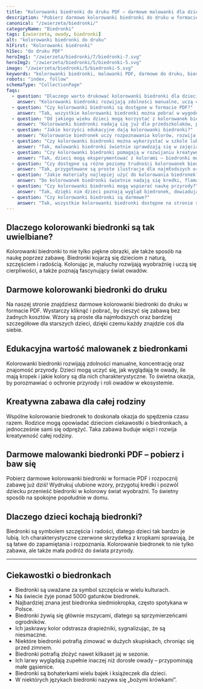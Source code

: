 ```yaml
---
title: "Kolorowanki biedronki do druku PDF – darmowe malowanki dla dzieci"
description: "Pobierz darmowe kolorowanki biedronki do druku w formacie PDF. Proste i szczegółowe wzory dla dzieci – nauka przyrody, koncentracja i świetna zabawa."
canonical: "/zwierzeta/biedronki/"
categoryName: "Biedronki"
tags: [zwierzeta, owady, biedronki]
alt: "kolorowanki biedronki do druku"
h1First: "Kolorowanki biedronki"
h1Sec: "do druku PDF"
heroImg1: "/zwierzeta/biedronki/7/biedronki-7.svg"
heroImg2: "/zwierzeta/biedronki/5/biedronki-5.svg"
image: "/zwierzeta/biedronki/5/biedronki-5.svg"
keywords: "kolorowanki biedronki, malowanki PDF, darmowe do druku, biedronka kolorowanka"
robots: "index, follow"
schemaType: "CollectionPage"
faqs:
  - question: "Dlaczego warto drukować kolorowanki biedronki dla dzieci?"
    answer: "Kolorowanki biedronki rozwijają zdolności manualne, uczą cierpliwości i koncentracji, a jednocześnie przybliżają dzieciom świat owadów i natury."
  - question: "Czy kolorowanki biedronki są dostępne w formacie PDF?"
    answer: "Tak, wszystkie kolorowanki biedronki można pobrać w wygodnym formacie PDF i wydrukować w domu bez żadnych opłat."
  - question: "Od jakiego wieku dzieci mogą korzystać z kolorowanek biedronki?"
    answer: "Kolorowanki biedronki nadają się już dla przedszkolaków, ponieważ zawierają proste wzory, a także bardziej szczegółowe ilustracje dla starszych dzieci."
  - question: "Jakie korzyści edukacyjne dają kolorowanki biedronki?"
    answer: "Kolorowanie biedronek uczy rozpoznawania kolorów, rozwija wyobraźnię oraz pozwala dzieciom poznać rolę biedronek w przyrodzie, np. ich pożyteczną funkcję w walce z mszycami."
  - question: "Czy kolorowanki biedronki można wykorzystać w szkole lub przedszkolu?"
    answer: "Tak, malowanki biedronki świetnie sprawdzają się w zajęciach edukacyjnych, np. podczas lekcji o owadach i przyrodzie, a także jako forma relaksu i zabawy."
  - question: "Czy kolorowanki biedronki pomagają w rozwijaniu kreatywności?"
    answer: "Tak, dzieci mogą eksperymentować z kolorami – biedronki mogą być klasycznie czerwone z kropkami, ale też zupełnie fantazyjne, co pobudza wyobraźnię."
  - question: "Czy dostępne są różne poziomy trudności kolorowanek biedronki?"
    answer: "Tak, przygotowane są proste ilustracje dla najmłodszych oraz bardziej skomplikowane wzory dla starszych dzieci i dorosłych lubiących relaks przy kolorowaniu."
  - question: "Jakie materiały najlepiej użyć do kolorowania biedronek?"
    answer: "Do kolorowanek biedronki świetnie nadają się kredki, flamastry, a nawet farby, dzięki czemu dzieci mogą ćwiczyć różne techniki plastyczne."
  - question: "Czy kolorowanki biedronki mogą wspierać naukę przyrody?"
    answer: "Tak, dzięki nim dzieci poznają wygląd biedronek, dowiadują się, że są sprzymierzeńcami ogrodników i mogą łatwo zapamiętać ich charakterystyczny wygląd."
  - question: "Czy kolorowanki biedronki są darmowe?"
    answer: "Tak, wszystkie kolorowanki biedronki dostępne na stronie są darmowe i można je pobrać bez rejestracji ani dodatkowych kosztów."
---
```

## Dlaczego kolorowanki biedronki są tak uwielbiane?
Kolorowanki biedronki to nie tylko piękne obrazki, ale także sposób na naukę poprzez zabawę. Biedronki kojarzą się dzieciom z naturą, szczęściem i radością. Kolorując je, maluchy rozwijają wyobraźnię i uczą się cierpliwości, a także poznają fascynujący świat owadów.

## Darmowe kolorowanki biedronki do druku
Na naszej stronie znajdziesz darmowe kolorowanki biedronki do druku w formacie PDF. Wystarczy kliknąć i pobrać, by cieszyć się zabawą bez żadnych kosztów. Wzory są proste dla najmłodszych oraz bardziej szczegółowe dla starszych dzieci, dzięki czemu każdy znajdzie coś dla siebie.

## Edukacyjna wartość malowanek z biedronkami
Kolorowanki biedronki rozwijają zdolności manualne, koncentrację oraz znajomość przyrody. Dzieci mogą uczyć się, jak wyglądają te owady, ile mają kropek i jakie kolory są dla nich charakterystyczne. To świetna okazja, by porozmawiać o ochronie przyrody i roli owadów w ekosystemie.

## Kreatywna zabawa dla całej rodziny
Wspólne kolorowanie biedronek to doskonała okazja do spędzenia czasu razem. Rodzice mogą opowiadać dzieciom ciekawostki o biedronkach, a jednocześnie sami się odprężyć. Taka zabawa buduje więzi i rozwija kreatywność całej rodziny.

## Darmowe malowanki biedronki PDF – pobierz i baw się
Pobierz darmowe kolorowanki biedronki w formacie PDF i rozpocznij zabawę już dziś! Wydrukuj ulubione wzory, przygotuj kredki i pozwól dziecku przenieść biedronki w kolorowy świat wyobraźni. To świetny sposób na spokojne popołudnie w domu.

## Dlaczego dzieci kochają biedronki?
Biedronki są symbolem szczęścia i radości, dlatego dzieci tak bardzo je lubią. Ich charakterystyczne czerwone skrzydełka z kropkami sprawiają, że są łatwe do zapamiętania i rozpoznania. Kolorowanie biedronek to nie tylko zabawa, ale także mała podróż do świata przyrody.

---

## Ciekawostki o biedronkach

<ul class="grid grid-cols-1 mb-3 sm:grid-cols-2 md:grid-cols-3 lg:grid-cols-5 gap-x-6 gap-y-3 text-center text-base md:text-lg font-light max-w-6xl mx-auto">
<li class="bg-none text-black p-2 flex items-center justify-center font-medium rounded border-4 border-dotted border-red-500">Biedronki są uważane za symbol szczęścia w wielu kulturach.</li>
<li class="bg-none text-black p-2 flex items-center justify-center font-medium rounded border-4 border-dotted border-green-500">Na świecie żyje ponad 5000 gatunków biedronek.</li>
<li class="bg-none text-black p-2 flex items-center justify-center font-medium rounded border-4 border-dotted border-yellow-400">Najbardziej znana jest biedronka siedmiokropka, często spotykana w Polsce.</li>
<li class="bg-none text-black p-2 flex items-center justify-center font-medium rounded border-4 border-dotted border-blue-400">Biedronki żywią się głównie mszycami, dlatego są sprzymierzeńcami ogrodników.</li>
<li class="bg-none text-black p-2 flex items-center justify-center font-medium rounded border-4 border-dotted border-purple-500">Ich jaskrawy kolor odstrasza drapieżniki, sygnalizując, że są niesmaczne.</li>
<li class="bg-none text-black p-2 flex items-center justify-center font-medium rounded border-4 border-dotted border-orange-500">Niektóre biedronki potrafią zimować w dużych skupiskach, chroniąc się przed zimnem.</li>
<li class="bg-none text-black p-2 flex items-center justify-center font-medium rounded border-4 border-dotted border-pink-500">Biedronki potrafią złożyć nawet kilkaset jaj w sezonie.</li>
<li class="bg-none text-black p-2 flex items-center justify-center font-medium rounded border-4 border-dotted border-indigo-500">Ich larwy wyglądają zupełnie inaczej niż dorosłe owady – przypominają małe gąsienice.</li>
<li class="bg-none text-black p-2 flex items-center justify-center font-medium rounded border-4 border-dotted border-cyan-500">Biedronki są bohaterkami wielu bajek i książeczek dla dzieci.</li>
<li class="bg-none text-black p-2 flex items-center justify-center font-medium rounded border-4 border-dotted border-lime-500">W niektórych językach biedronki nazywa się „bożymi krówkami”.</li>
</ul>
